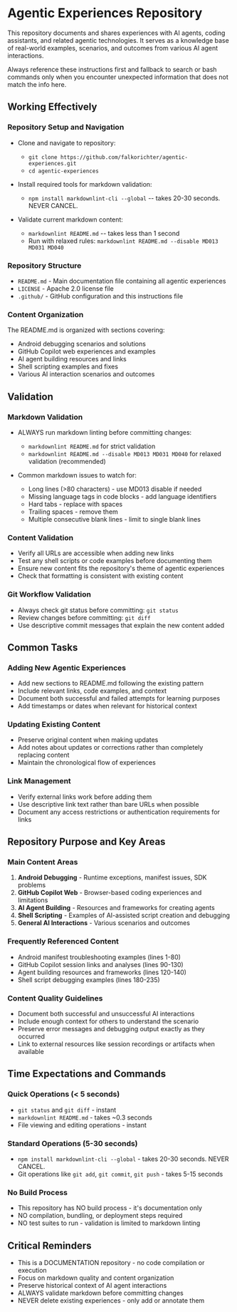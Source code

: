 # Agentic Experiences Repository

This repository documents and shares experiences with AI agents, coding
assistants, and related agentic technologies. It serves as a knowledge base
of real-world examples, scenarios, and outcomes from various AI agent
interactions.

Always reference these instructions first and fallback to search or bash
commands only when you encounter unexpected information that does not match
the info here.

## Working Effectively

### Repository Setup and Navigation

- Clone and navigate to repository:
  - `git clone https://github.com/falkorichter/agentic-experiences.git`
  - `cd agentic-experiences`

- Install required tools for markdown validation:
  - `npm install markdownlint-cli --global` -- takes 20-30 seconds. NEVER CANCEL.

- Validate current markdown content:
  - `markdownlint README.md` -- takes less than 1 second
  - Run with relaxed rules: `markdownlint README.md --disable MD013 MD031 MD040`

### Repository Structure

- `README.md` - Main documentation file containing all agentic experiences
- `LICENSE` - Apache 2.0 license file
- `.github/` - GitHub configuration and this instructions file

### Content Organization

The README.md is organized with sections covering:

- Android debugging scenarios and solutions
- GitHub Copilot web experiences and examples
- AI agent building resources and links
- Shell scripting examples and fixes
- Various AI interaction scenarios and outcomes

## Validation

### Markdown Validation

- ALWAYS run markdown linting before committing changes:
  - `markdownlint README.md` for strict validation
  - `markdownlint README.md --disable MD013 MD031 MD040` for relaxed validation (recommended)

- Common markdown issues to watch for:
  - Long lines (>80 characters) - use MD013 disable if needed
  - Missing language tags in code blocks - add language identifiers
  - Hard tabs - replace with spaces
  - Trailing spaces - remove them
  - Multiple consecutive blank lines - limit to single blank lines

### Content Validation

- Verify all URLs are accessible when adding new links
- Test any shell scripts or code examples before documenting them
- Ensure new content fits the repository's theme of agentic experiences
- Check that formatting is consistent with existing content

### Git Workflow Validation

- Always check git status before committing: `git status`
- Review changes before committing: `git diff`
- Use descriptive commit messages that explain the new content added

## Common Tasks

### Adding New Agentic Experiences

- Add new sections to README.md following the existing pattern
- Include relevant links, code examples, and context
- Document both successful and failed attempts for learning purposes
- Add timestamps or dates when relevant for historical context

### Updating Existing Content

- Preserve original content when making updates
- Add notes about updates or corrections rather than completely replacing content
- Maintain the chronological flow of experiences

### Link Management

- Verify external links work before adding them
- Use descriptive link text rather than bare URLs when possible
- Document any access restrictions or authentication requirements for links

## Repository Purpose and Key Areas

### Main Content Areas

1. **Android Debugging** - Runtime exceptions, manifest issues, SDK problems
2. **GitHub Copilot Web** - Browser-based coding experiences and limitations
3. **AI Agent Building** - Resources and frameworks for creating agents
4. **Shell Scripting** - Examples of AI-assisted script creation and debugging
5. **General AI Interactions** - Various scenarios and outcomes

### Frequently Referenced Content

- Android manifest troubleshooting examples (lines 1-80)
- GitHub Copilot session links and analyses (lines 90-130)
- Agent building resources and frameworks (lines 120-140)
- Shell script debugging examples (lines 180-235)

### Content Quality Guidelines

- Document both successful and unsuccessful AI interactions
- Include enough context for others to understand the scenario
- Preserve error messages and debugging output exactly as they occurred
- Link to external resources like session recordings or artifacts when available

## Time Expectations and Commands

### Quick Operations (< 5 seconds)

- `git status` and `git diff` - instant
- `markdownlint README.md` - takes ~0.3 seconds
- File viewing and editing operations - instant

### Standard Operations (5-30 seconds)

- `npm install markdownlint-cli --global` - takes 20-30 seconds. NEVER CANCEL.
- Git operations like `git add`, `git commit`, `git push` - takes 5-15 seconds

### No Build Process

- This repository has NO build process - it's documentation only
- NO compilation, bundling, or deployment steps required
- NO test suites to run - validation is limited to markdown linting

## Critical Reminders

- This is a DOCUMENTATION repository - no code compilation or execution
- Focus on markdown quality and content organization
- Preserve historical context of AI agent interactions
- ALWAYS validate markdown before committing changes
- NEVER delete existing experiences - only add or annotate them
